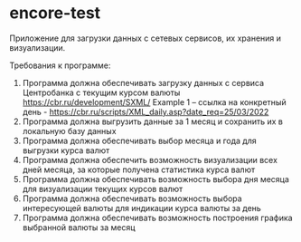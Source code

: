 # encore-test
Приложение для загрузки данных с сетевых сервисов, их хранения и визуализации.

Требования к программе:
1)	Программа должна обеспечивать загрузку данных с сервиса Центробанка с текущим курсом валюты https://cbr.ru/development/SXML/ Example 1 – ссылка на конкретный день - https://cbr.ru/scripts/XML_daily.asp?date_req=25/03/2022
2)	Программа должна выгрузить данные за 1 месяц и сохранить их в локальную базу данных
3)	Программа должна обеспечивать выбор месяца и года для выгрузки курса валют
4)	Программа должна обеспечить возможность визуализации всех дней месяца, за которые получена статистика курса валют
5)	Программа должна обеспечивать возможность выбора дня месяца для визуализации текущих курсов валют
6)	Программа должна обеспечивать возможность выбора интересующей валюты для индикации курса валюты за день
7)	Программа должна обеспечивать возможность построения графика выбранной валюты за месяц
